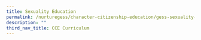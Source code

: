 ```yaml
---
title: Sexuality Education
permalink: /nurturegess/character-citizenship-education/gess-sexuality-education/
description: ""
third_nav_title: CCE Curriculum
---
```

